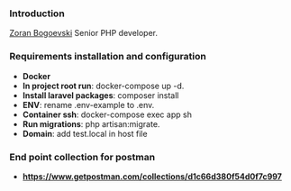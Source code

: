 ### Introduction

[Zoran Bogoevski](https://www.github.com/kalimeromk)
Senior PHP developer.

### Requirements installation and configuration

* **Docker**
* **In project root run**: docker-compose up -d.
* **Install laravel packages**: composer install
* **ENV**: rename .env-example to .env.
* **Container ssh**: docker-compose exec app sh
* **Run migrations**: php artisan:migrate.
* **Domain**: add test.local in host file 


### End point collection for postman

* **https://www.getpostman.com/collections/d1c66d380f54d0f7c997**


